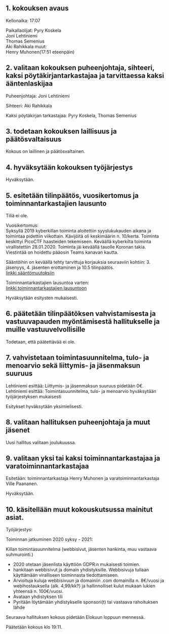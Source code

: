 ## 1. kokouksen avaus

Kellonaika: 17:07

Paikallaolijat: Pyry Koskela  
                Joni Lehtiniemi  
                Thomas Semenius  
                Aki Rahikkala 
                muut:  
                Henry Muhonen(17:51 eteenpäin)
                
## 2. valitaan kokouksen puheenjohtaja, sihteeri, kaksi pöytäkirjantarkastajaa ja tarvittaessa kaksi ääntenlaskijaa

Puheenjohtaja: Joni Lehtiniemi

Sihteeri: Aki Rahikkala 

Kaksi pöytäkirjan tarkastajaa: Pyry Koskela, Thomas Semenius 

## 3. todetaan kokouksen laillisuus ja päätösvaltaisuus

Kokous on laillinen ja päätösvaltainen.

## 4. hyväksytään kokouksen työjärjestys

Hyväksytään.

## 5. esitetään tilinpäätös, vuosikertomus ja toiminnantarkastajien lausunto

Tiliä ei ole.

Vuosikertomus:  
Syksyllä 2019 kyberkillan toiminta aloitettiin syyslukukauden aikana ja toimintaa pidettiin viikottain. Kävijöitä oli keskimäärin n. 10/kerta. Toiminta keskittyi PicoCTF haasteiden tekemiseen. Keväällä kyberkilta toiminta virallistettiin 28.01.2020. Toiminta jäi keväällä tauolle Koronan takia. Viestintää on hoidettu pääosin Teams kanavan kautta.

Sääntöihin on keväällä tehty tarvittuja korjauksia seuraaviin kohtiin: 3. jäsenyys, 4. jäsenten erottaminen ja 10.5 tilinpäätös.  
[linkki sääntömuutoksiin](korjauslomake_signed.pdf)

Toiminnantarkastajien lausuntoa varten:  
[linkki toiminnantarkastajien lausuntoon](toiminnantarkastuskertomus_Kkilta_Kevat2020.pdf)

Hyväksytään esitysten mukaisesti.

## 6. päätetään tilinpäätöksen vahvistamisesta ja vastuuvapauden myöntämisestä hallitukselle ja muille vastuuvelvollisille

Todetaan, että päätettävää ei ole.

## 7. vahvistetaan toimintasuunnitelma, tulo- ja menoarvio sekä liittymis- ja jäsenmaksun suuruus

Lehtiniemi esittää: Liittymis- ja jäsenmaksun suuruus pidetään 0€.  
Lehtiniemi esittää: Toimintasuunnitelma, tulo- ja menoarvio hyväksytään työjärjestyksen mukaisesti

Esitykset hyväksytään yksimielisesti.

## 8. valitaan hallituksen puheenjohtaja ja muut jäsenet

Uusi hallitus valitaan joulukuussa.  

## 9. valitaan yksi tai kaksi toiminnantarkastajaa ja varatoiminnantarkastajaa

Esitetään: toiminnantarkastaja Henry Muhonen ja varatoiminnantarkastaja Ville Paananen.

Hyväksytään.

## 10. käsitellään muut kokouskutsussa mainitut asiat.

Työjärjestys:

Toiminnan jatkuminen 2020 syksy - 2021:

Killan toimintasuunnitelma (webbisivut, jäsenten hankinta, muu vastaava suhmurointi.)
- 2020 otetaan jäsenlista käyttöön GDPR:n mukaisesti toimien.   
- hankitaan webbisivut ja domain yhdistyksille. Webbisivuja tullaan käyttämään viralliseen toiminnasta tiedottamiseen.   
- Arvioituja kuluja webbisivuun ja domainiin .com domainilla n. 8€/vuosi ja webihostauksella (alk. 4,99/kk?) ja hallinnolliset kulut mukaan lukien yhteensä n. 100€/vuosi.  
- Avataan yhdistyksen tili  
- Pyritään löytämään yhdistykselle sponsori(t) tai vastaava rahoituksen lähde

Seuraava hallituksen kokous pidetään Elokuun loppuun mennessä. 

Päätetään kokous klo 19:11.
